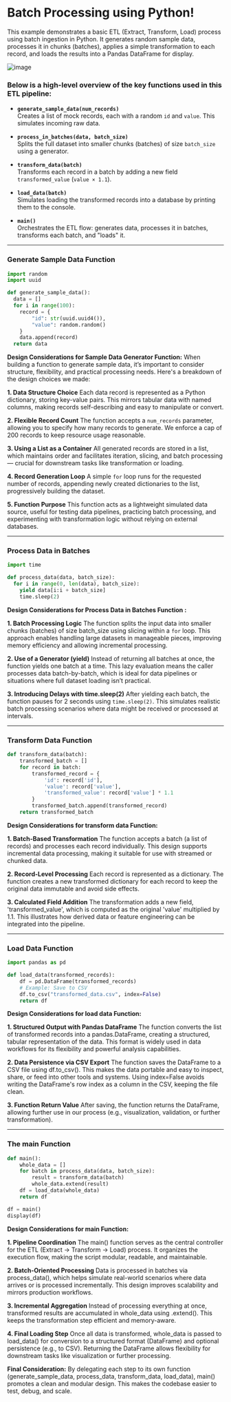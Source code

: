 # Batch Processing using Python!
This example demonstrates a basic ETL (Extract, Transform, Load) process using batch ingestion in Python.
It generates random sample data, processes it in chunks (batches), applies a simple transformation to each record, and loads the results into a Pandas DataFrame for display.

![image](https://github.com/user-attachments/assets/abf8f61f-beca-4662-8d8f-a4f0ea093cae)

### Below is a high-level overview of the key functions used in this ETL pipeline:

- **`generate_sample_data(num_records)`**  
  Creates a list of mock records, each with a random `id` and `value`. This simulates incoming raw data.

- **`process_in_batches(data, batch_size)`**  
  Splits the full dataset into smaller chunks (batches) of size `batch_size` using a generator.

- **`transform_data(batch)`**  
  Transforms each record in a batch by adding a new field `transformed_value` (`value × 1.1`).

- **`load_data(batch)`**  
  Simulates loading the transformed records into a database by printing them to the console.

- **`main()`**  
  Orchestrates the ETL flow: generates data, processes it in batches, transforms each batch, and "loads" it.

------
### **Generate Sample Data Function**

```python
import random
import uuid

def generate_sample_data():
  data = []
  for i in range(100):
    record = {
        "id": str(uuid.uuid4()),
        "value": random.random()            
    }
    data.append(record)
  return data
```
**Design Considerations for Sample Data Generator Function:**
When building a function to generate sample data, it’s important to consider structure, flexibility, and practical processing needs. Here's a breakdown of the design choices we made:

**1. Data Structure Choice**
Each data record is represented as a Python dictionary, storing key-value pairs. This mirrors tabular data with named columns, making records self-describing and easy to manipulate or convert.

**2. Flexible Record Count**
The function accepts a `num_records` parameter, allowing you to specify how many records to generate. We enforce a cap of 200 records to keep resource usage reasonable.

**3. Using a List as a Container**
All generated records are stored in a list, which maintains order and facilitates iteration, slicing, and batch processing — crucial for downstream tasks like transformation or loading.

**4. Record Generation Loop**
A simple `for` loop runs for the requested number of records, appending newly created dictionaries to the list, progressively building the dataset.

**5. Function Purpose**
This function acts as a lightweight simulated data source, useful for testing data pipelines, practicing batch processing, and experimenting with transformation logic without relying on external databases.

------
### **Process Data in Batches**

```python
import time

def process_data(data, batch_size):
  for i in range(0, len(data), batch_size):
    yield data[i:i + batch_size]
    time.sleep(2)
```
**Design Considerations for Process Data in Batches Function :** 

**1. Batch Processing Logic**
The function splits the input data into smaller chunks (batches) of size batch_size using slicing within a `for` loop. This approach enables handling large datasets in manageable pieces, improving memory efficiency and allowing incremental processing.

**2. Use of a Generator (yield)**
Instead of returning all batches at once, the function yields one batch at a time. This lazy evaluation means the caller processes data batch-by-batch, which is ideal for data pipelines or situations where full dataset loading isn’t practical.

**3. Introducing Delays with time.sleep(2)**
After yielding each batch, the function pauses for 2 seconds using `time.sleep(2)`. This simulates realistic batch processing scenarios where data might be received or processed at intervals.

------
### **Transform Data Function**

```python
def transform_data(batch):
    transformed_batch = []
    for record in batch:
        transformed_record = {
            'id': record['id'],
            'value': record['value'],
            'transformed_value': record['value'] * 1.1
        }
        transformed_batch.append(transformed_record)
    return transformed_batch
```

**Design Considerations for transform data Function:**

**1. Batch-Based Transformation**
The function accepts a batch (a list of records) and processes each record individually. This design supports incremental data processing, making it suitable for use with streamed or chunked data.

**2. Record-Level Processing**
Each record is represented as a dictionary. The function creates a new transformed dictionary for each record to keep the original data immutable and avoid side effects.

**3. Calculated Field Addition**
The transformation adds a new field, 'transformed_value', which is computed as the original 'value' multiplied by 1.1. This illustrates how derived data or feature engineering can be integrated into the pipeline.

------
### **Load Data Function**

```python
import pandas as pd

def load_data(transformed_records):
    df = pd.DataFrame(transformed_records)
    # Example: Save to CSV 
    df.to_csv("transformed_data.csv", index=False)
    return df
```

**Design Considerations for load data Function:**

**1. Structured Output with Pandas DataFrame**
The function converts the list of transformed records into a pandas.DataFrame, creating a structured, tabular representation of the data. This format is widely used in data workflows for its flexibility and powerful analysis capabilities.

**2. Data Persistence via CSV Export**
The function saves the DataFrame to a CSV file using df.to_csv(). This makes the data portable and easy to inspect, share, or feed into other tools and systems. Using index=False avoids writing the DataFrame's row index as a column in the CSV, keeping the file clean.

**3. Function Return Value**
After saving, the function returns the DataFrame, allowing further use in our process (e.g., visualization, validation, or further transformation).

------
### **The main Function**

```python
def main():
    whole_data = []
    for batch in process_data(data, batch_size):
        result = transform_data(batch)
        whole_data.extend(result)
    df = load_data(whole_data)
    return df

df = main()
display(df)
```

**Design Considerations for main Function:**

**1. Pipeline Coordination**
The main() function serves as the central controller for the ETL (Extract → Transform → Load) process. It organizes the execution flow, making the script modular, readable, and maintainable.

**2. Batch-Oriented Processing**
Data is processed in batches via process_data(), which helps simulate real-world scenarios where data arrives or is processed incrementally. This design improves scalability and mirrors production workflows.

**3. Incremental Aggregation**
Instead of processing everything at once, transformed results are accumulated in whole_data using .extend(). This keeps the transformation step efficient and memory-aware.

**4. Final Loading Step**
Once all data is transformed, whole_data is passed to load_data() for conversion to a structured format (DataFrame) and optional persistence (e.g., to CSV). Returning the DataFrame allows flexibility for downstream tasks like visualization or further processing.




**Final Consideration:**
By delegating each step to its own function (generate_sample_data, process_data, transform_data, load_data), main() promotes a clean and modular design. This makes the codebase easier to test, debug, and scale.

